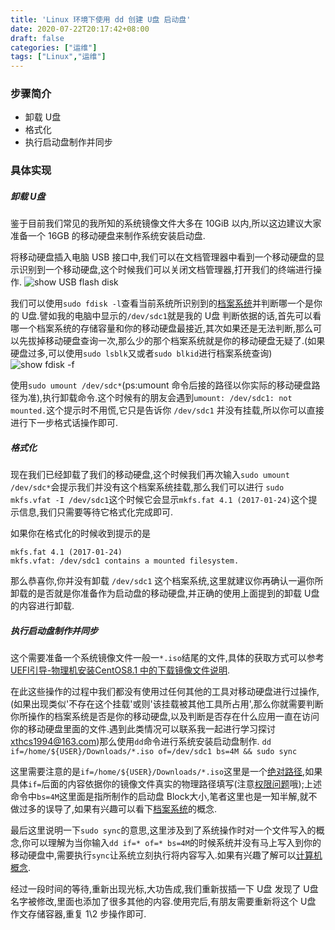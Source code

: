 ```yaml
---
title: 'Linux 环境下使用 dd 创建 U盘 启动盘'
date: 2020-07-22T20:17:42+08:00
draft: false
categories: ["运维"]
tags: ["Linux","运维"]
---
```

### 步骤简介
- 卸载 U盘
- 格式化
- 执行启动盘制作并同步

<!-- more -->
### 具体实现
##### 卸载 U盘
鉴于目前我们常见的我所知的系统镜像文件大多在 10GiB 以内,所以这边建议大家准备一个 16GB 的移动硬盘来制作系统安装启动盘.

将移动硬盘插入电脑 USB 接口中,我们可以在文档管理器中看到一个移动硬盘的显示识别到一个移动硬盘,这个时候我们可以关闭文档管理器,打开我们的终端进行操作.
![show USB flash disk][]

我们可以使用`sudo fdisk -l`查看当前系统所识别到的[档案系统]并判断哪一个是你的 U盘.譬如我的电脑中显示的`/dev/sdc1`就是我的 U盘 判断依据的话,首先可以看哪一个档案系统的存储容量和你的移动硬盘最接近,其次如果还是无法判断,那么可以先拔掉移动硬盘查询一次,那么少的那个档案系统就是你的移动硬盘无疑了.(如果硬盘过多,可以使用`sudo lsblk`又或者`sudo blkid`进行档案系统查询)
![show fdisk -f][]

使用`sudo umount /dev/sdc*`(ps:umount 命令后接的路径以你实际的移动硬盘路径为准),执行卸载命令.这个时候有的朋友会遇到`umount: /dev/sdc1: not mounted.`这个提示时不用慌,它只是告诉你 `/dev/sdc1` 并没有挂载,所以你可以直接进行下一步格式话操作即可.

##### 格式化
现在我们已经卸载了我们的移动硬盘,这个时候我们再次输入`sudo umount /dev/sdc*`会提示我们并没有这个档案系统挂载,那么我们可以进行 `sudo mkfs.vfat -I /dev/sdc1`这个时候它会显示`mkfs.fat 4.1 (2017-01-24)`这个提示信息,我们只需要等待它格式化完成即可.

如果你在格式化的时候收到提示的是
```
mkfs.fat 4.1 (2017-01-24)
mkfs.vfat: /dev/sdc1 contains a mounted filesystem.
```
那么恭喜你,你并没有卸载 `/dev/sdc1` 这个档案系统,这里就建议你再确认一遍你所卸载的是否就是你准备作为启动盘的移动硬盘,并正确的使用上面提到的卸载 U盘 的内容进行卸载.

##### 执行启动盘制作并同步
这个需要准备一个系统镜像文件一般一`*.iso`结尾的文件,具体的获取方式可以参考[UEFI引导-物理机安装CentOS8.1 中的下载镜像文件说明].

在此这些操作的过程中我们都没有使用过任何其他的工具对移动硬盘进行过操作,(如果出现类似'不存在这个挂载'或则'该挂载被其他工具所占用',那么你就需要判断你所操作的档案系统是否是你的移动硬盘,以及判断是否存在什么应用一直在访问你的移动硬盘里面的文件.遇到此类情况可以联系我一起进行学习探讨 xthcs1994@163.com)那么使用`dd`命令进行系统安装启动盘制作.
`dd if=/home/${USER}/Downloads/*.iso of=/dev/sdc1 bs=4M && sudo sync`

这里需要注意的是`if=/home/${USER}/Downloads/*.iso`这里是一个[绝对路径],如果具体`if=`后面的内容依据你的镜像文件真实的物理路径填写(注意[权限问题]哦);上述命令中`bs=4M`这里面是指所制作的启动盘
Block大小,笔者这里也是一知半解,就不做过多的误导了,如果有兴趣可以看下[档案系统]的概念.

最后这里说明一下`sudo sync`的意思,这里涉及到了系统操作时对一个文件写入的概念,你可以理解为当你输入`dd if=* of=* bs=4M`的时候系统并没有马上写入到你的移动硬盘中,需要执行`sync`让系统立刻执行将内容写入.如果有兴趣了解可以[计算机概念].

经过一段时间的等待,重新出现光标,大功告成,我们重新拔插一下 U盘 发现了 U盘 名字被修改,里面也添加了很多其他的内容.使用完后,有朋友需要重新将这个 U盘 作文存储容器,重复 1\2 步操作即可.


[show USB flash disk]: https://blog.ha0zi.com/images/2024/04/27/image-20240427214711530.png
[show fdisk -f]: https://blog.ha0zi.com/images/2024/04/27/image-20240427214757487.png
[档案系统]: https://linux.vbird.org/linux_basic/centos7/0230filesystem.php
[权限问题]: https://linux.vbird.org/linux_basic/centos7/0210filepermission.php
[计算机概念]: https://linux.vbird.org/linux_basic/centos7/0105computers.php
[UEFI引导-物理机安装CentOS8.1 中的下载镜像文件说明]: /study-notes/200601-system-install-for-uefi/
[绝对路径]: https://baike.baidu.com/item/%E7%BB%9D%E5%AF%B9%E8%B7%AF%E5%BE%84/481185
